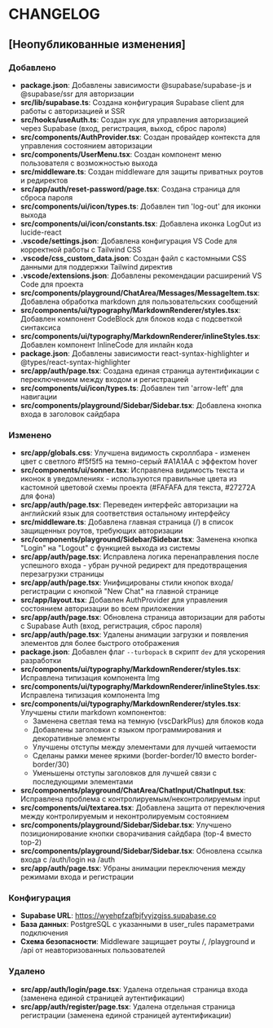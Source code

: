 # CHANGELOG

## [Неопубликованные изменения]

### Добавлено
- **package.json**: Добавлены зависимости @supabase/supabase-js и @supabase/ssr для авторизации
- **src/lib/supabase.ts**: Создана конфигурация Supabase client для работы с авторизацией и SSR
- **src/hooks/useAuth.ts**: Создан хук для управления авторизацией через Supabase (вход, регистрация, выход, сброс пароля)
- **src/components/AuthProvider.tsx**: Создан провайдер контекста для управления состоянием авторизации
- **src/components/UserMenu.tsx**: Создан компонент меню пользователя с возможностью выхода
- **src/middleware.ts**: Создан middleware для защиты приватных роутов и редиректов
- **src/app/auth/reset-password/page.tsx**: Создана страница для сброса пароля
- **src/components/ui/icon/types.ts**: Добавлен тип 'log-out' для иконки выхода
- **src/components/ui/icon/constants.tsx**: Добавлена иконка LogOut из lucide-react
- **.vscode/settings.json**: Добавлена конфигурация VS Code для корректной работы с Tailwind CSS
- **.vscode/css_custom_data.json**: Создан файл с кастомными CSS данными для поддержки Tailwind директив
- **.vscode/extensions.json**: Добавлены рекомендации расширений VS Code для проекта
- **src/components/playground/ChatArea/Messages/MessageItem.tsx**: Добавлена обработка markdown для пользовательских сообщений
- **src/components/ui/typography/MarkdownRenderer/styles.tsx**: Добавлен компонент CodeBlock для блоков кода с подсветкой синтаксиса
- **src/components/ui/typography/MarkdownRenderer/inlineStyles.tsx**: Добавлен компонент InlineCode для инлайн кода
- **package.json**: Добавлены зависимости react-syntax-highlighter и @types/react-syntax-highlighter
- **src/app/auth/page.tsx**: Создана единая страница аутентификации с переключением между входом и регистрацией
- **src/components/ui/icon/types.ts**: Добавлен тип 'arrow-left' для навигации
- **src/components/playground/Sidebar/Sidebar.tsx**: Добавлена кнопка входа в заголовок сайдбара

### Изменено
- **src/app/globals.css**: Улучшена видимость скроллбара - изменен цвет с светлого #f5f5f5 на темно-серый #A1A1AA с эффектом hover
- **src/components/ui/sonner.tsx**: Исправлена видимость текста и иконок в уведомлениях - используются правильные цвета из кастомной цветовой схемы проекта (#FAFAFA для текста, #27272A для фона)
- **src/app/auth/page.tsx**: Переведен интерфейс авторизации на английский язык для соответствия остальному интерфейсу
- **src/middleware.ts**: Добавлена главная страница (/) в список защищенных роутов, требующих авторизации
- **src/components/playground/Sidebar/Sidebar.tsx**: Заменена кнопка "Login" на "Logout" с функцией выхода из системы
- **src/app/auth/page.tsx**: Исправлена логика перенаправления после успешного входа - убран ручной редирект для предотвращения перезагрузки страницы
- **src/app/auth/page.tsx**: Унифицированы стили кнопок входа/регистрации с кнопкой "New Chat" на главной странице
- **src/app/layout.tsx**: Добавлен AuthProvider для управления состоянием авторизации во всем приложении
- **src/app/auth/page.tsx**: Обновлена страница авторизации для работы с Supabase Auth (вход, регистрация, сброс пароля)
- **src/app/auth/page.tsx**: Удалены анимации загрузки и появления элементов для более быстрого отображения
- **package.json**: Добавлен флаг `--turbopack` в скрипт `dev` для ускорения разработки 
- **src/components/ui/typography/MarkdownRenderer/styles.tsx**: Исправлена типизация компонента Img
- **src/components/ui/typography/MarkdownRenderer/inlineStyles.tsx**: Исправлена типизация компонента Img
- **src/components/ui/typography/MarkdownRenderer/styles.tsx**: Улучшены стили markdown компонентов:
  - Заменена светлая тема на темную (vscDarkPlus) для блоков кода
  - Добавлены заголовки с языком программирования и декоративные элементы
  - Улучшены отступы между элементами для лучшей читаемости
  - Сделаны рамки менее яркими (border-border/10 вместо border-border/30)
  - Уменьшены отступы заголовков для лучшей связи с последующими элементами
- **src/components/playground/ChatArea/ChatInput/ChatInput.tsx**: Исправлена проблема с контролируемым/неконтролируемым input
- **src/components/ui/textarea.tsx**: Добавлена защита от переключения между контролируемым и неконтролируемым состоянием
- **src/components/playground/Sidebar/Sidebar.tsx**: Улучшено позиционирование кнопки сворачивания сайдбара (top-4 вместо top-2)
- **src/components/playground/Sidebar/Sidebar.tsx**: Обновлена ссылка входа с /auth/login на /auth
- **src/app/auth/page.tsx**: Убраны анимации переключения между режимами входа и регистрации

### Конфигурация
- **Supabase URL**: https://wyehpfzafbjfvyjzgjss.supabase.co
- **База данных**: PostgreSQL с указанными в user_rules параметрами подключения
- **Схема безопасности**: Middleware защищает роуты /, /playground и /api от неавторизованных пользователей

### Удалено
- **src/app/auth/login/page.tsx**: Удалена отдельная страница входа (заменена единой страницей аутентификации)
- **src/app/auth/register/page.tsx**: Удалена отдельная страница регистрации (заменена единой страницей аутентификации) 
